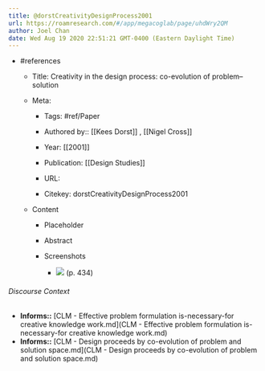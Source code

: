 ```yaml
---
title: @dorstCreativityDesignProcess2001
url: https://roamresearch.com/#/app/megacoglab/page/uhdWry2QM
author: Joel Chan
date: Wed Aug 19 2020 22:51:21 GMT-0400 (Eastern Daylight Time)
---
```


- #references

    - Title: Creativity in the design process: co-evolution of problem–solution

    - Meta:

        - Tags: #ref/Paper

        - Authored by::  [[Kees Dorst]] ,  [[Nigel Cross]]

        - Year: [[2001]]

        - Publication: [[Design Studies]]

        - URL:

        - Citekey: dorstCreativityDesignProcess2001

    - Content

        - Placeholder

        - Abstract

        - Screenshots

            - ![](https://firebasestorage.googleapis.com/v0/b/firescript-577a2.appspot.com/o/imgs%2Fapp%2Fmegacoglab%2FfVZskpJnHK.png?alt=media&token=3629d9f7-4483-494d-8145-0e9a1e53a713) (p. 434)

###### Discourse Context

- **Informs::** [CLM - Effective problem formulation is-necessary-for creative knowledge work.md](CLM - Effective problem formulation is-necessary-for creative knowledge work.md)
- **Informs::** [CLM - Design proceeds by co-evolution of problem and solution space.md](CLM - Design proceeds by co-evolution of problem and solution space.md)

